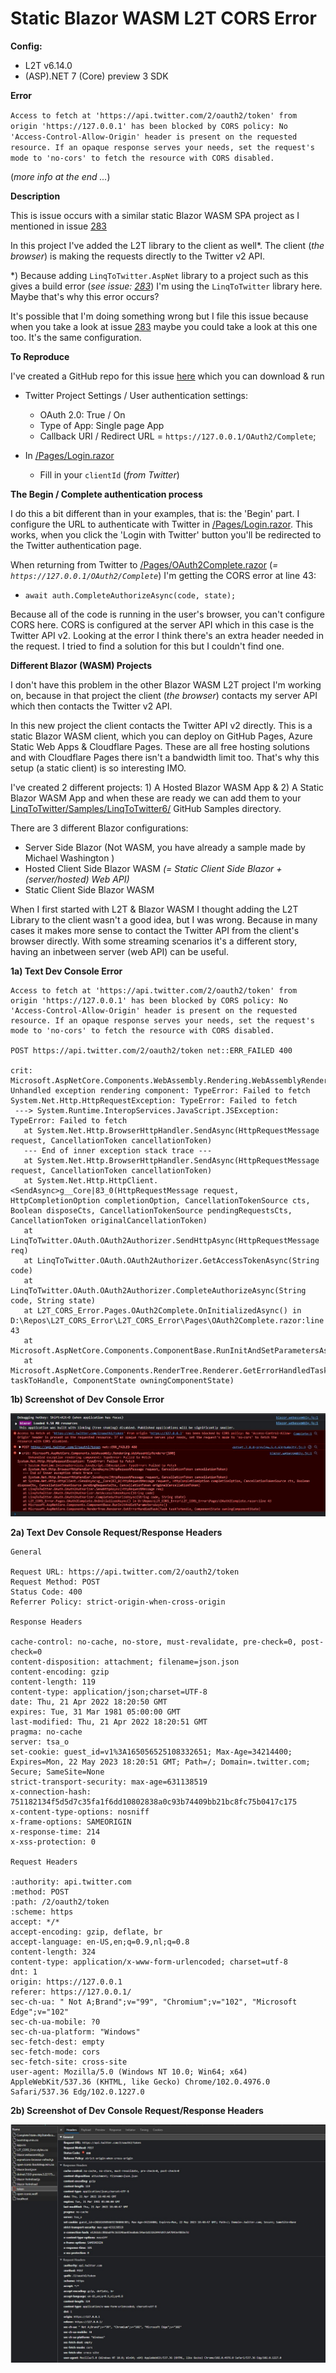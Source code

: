 # Static Blazor WASM L2T CORS Error

**Config:**

* L2T v6.14.0
* (ASP).NET 7 (Core) preview 3 SDK

**Error**

`Access to fetch at 'https://api.twitter.com/2/oauth2/token' from origin 'https://127.0.0.1' has been blocked by CORS policy: No 'Access-Control-Allow-Origin' header is present on the requested resource. If an opaque response serves your needs, set the request's mode to 'no-cors' to fetch the resource with CORS disabled.`

(*more info at the end ...*)

**Description**

This is issue occurs with a similar static Blazor WASM SPA project as I mentioned in issue [283](https://github.com/JoeMayo/LinqToTwitter/issues/283)

In this project I've added the L2T library to the client as well*. The client (*the browser*) is making the requests directly to the Twitter v2 API.

*) Because adding `LinqToTwitter.AspNet` library to a project such as this gives a build error (*see issue: [283](https://github.com/JoeMayo/LinqToTwitter/issues/283)*) I'm using the `LinqToTwitter` library here. Maybe that's why this error occurs?

It's possible that I'm doing something wrong but I file this issue because when you take a look at issue [283](https://github.com/JoeMayo/LinqToTwitter/issues/283) maybe you could take a look at this one too. It's the same configuration. 

**To Reproduce**

I've created a GitHub repo for this issue [here](https://github.com/JeepNL/L2T_CORS_Error) which you can download & run

* Twitter Project Settings / User authentication settings:

  * OAuth 2.0: True / On
  * Type of App: Single page App
  * Callback URI / Redirect URL = `https://127.0.0.1/OAuth2/Complete`;

* In [/Pages/Login.razor](L2T_CORS_Error/Pages/Login.razor)
  * Fill in your `clientId` (_from Twitter_)

**The Begin / Complete authentication process**

I do this a bit different than in your examples, that is: the 'Begin' part. I configure the URL to authenticate with Twitter in [/Pages/Login.razor](L2T_CORS_Error/Pages/Login.razor). This works, when you click the 'Login with Twitter' button you'll be redirected to the Twitter authentication page.

When returning from Twitter to [/Pages/OAuth2Complete.razor](L2T_CORS_Error/Pages/OAuth2Complete.razor) (*= `https://127.0.0.1/OAuth2/Complete`*) I'm getting the CORS error at line 43:

* `await auth.CompleteAuthorizeAsync(code, state);`

Because all of the code is running in the user's browser, you can't configure CORS here. CORS is configured at the server API which in this case is the Twitter API v2. Looking at the error I think there's an extra header needed in the request. I tried to find a solution for this but I couldn't find one. 

**Different Blazor (WASM) Projects**

I don't have this problem in the other Blazor WASM L2T project I'm working on, because  in that project the client (*the browser*) contacts my server API which then contacts the Twitter v2 API. 

In this new project the client contacts the Twitter API v2 directly. This is a static Blazor WASM client, which you can deploy on GitHub Pages, Azure Static Web Apps & Cloudflare Pages. These are all free hosting solutions and with Cloudflare Pages there isn't a bandwidth limit too. That's why this setup (a static client) is so interesting IMO.

I've created 2 different projects: 1) A Hosted Blazor WASM App & 2) A Static Blazor WASM App and when these are ready we can add them to your [LinqToTwitter/Samples/LinqToTwitter6/](https://github.com/JoeMayo/LinqToTwitter/tree/main/Samples/LinqToTwitter6) GitHub Samples directory.

There are 3 different Blazor configurations:

* Server Side Blazor (Not WASM, you have already a sample made by Michael Washington )
* Hosted Client Side Blazor WASM *(= Static Client Side Blazor + (server/hosted) Web API)*
* Static Client Side Blazor WASM

When I first started with L2T & Blazor WASM I thought adding the L2T Library to the client wasn't a good idea, but I was wrong. Because in many cases it makes more sense to contact the Twitter API from the client's browser directly. With some streaming scenarios it's a different story, having an inbetween server (web API) can be useful.



**1a) Text Dev Console Error**
```
Access to fetch at 'https://api.twitter.com/2/oauth2/token' from origin 'https://127.0.0.1' has been blocked by CORS policy: No 'Access-Control-Allow-Origin' header is present on the requested resource. If an opaque response serves your needs, set the request's mode to 'no-cors' to fetch the resource with CORS disabled.

POST https://api.twitter.com/2/oauth2/token net::ERR_FAILED 400

crit: Microsoft.AspNetCore.Components.WebAssembly.Rendering.WebAssemblyRenderer[100]
Unhandled exception rendering component: TypeError: Failed to fetch
System.Net.Http.HttpRequestException: TypeError: Failed to fetch
 ---> System.Runtime.InteropServices.JavaScript.JSException: TypeError: Failed to fetch
   at System.Net.Http.BrowserHttpHandler.SendAsync(HttpRequestMessage request, CancellationToken cancellationToken)
   --- End of inner exception stack trace ---
   at System.Net.Http.BrowserHttpHandler.SendAsync(HttpRequestMessage request, CancellationToken cancellationToken)
   at System.Net.Http.HttpClient.<SendAsync>g__Core|83_0(HttpRequestMessage request, HttpCompletionOption completionOption, CancellationTokenSource cts, Boolean disposeCts, CancellationTokenSource pendingRequestsCts, CancellationToken originalCancellationToken)
   at LinqToTwitter.OAuth.OAuth2Authorizer.SendHttpAsync(HttpRequestMessage req)
   at LinqToTwitter.OAuth.OAuth2Authorizer.GetAccessTokenAsync(String code)
   at LinqToTwitter.OAuth.OAuth2Authorizer.CompleteAuthorizeAsync(String code, String state)
   at L2T_CORS_Error.Pages.OAuth2Complete.OnInitializedAsync() in D:\Repos\L2T_CORS_Error\L2T_CORS_Error\Pages\OAuth2Complete.razor:line 43
   at Microsoft.AspNetCore.Components.ComponentBase.RunInitAndSetParametersAsync()
   at Microsoft.AspNetCore.Components.RenderTree.Renderer.GetErrorHandledTask(Task taskToHandle, ComponentState owningComponentState)
```

**1b) Screenshot of Dev Console Error**

![Screenshot](L2T_CORS_Console.jpg)

**2a) Text Dev Console Request/Response Headers**

```
General

Request URL: https://api.twitter.com/2/oauth2/token
Request Method: POST
Status Code: 400 
Referrer Policy: strict-origin-when-cross-origin

Response Headers

cache-control: no-cache, no-store, must-revalidate, pre-check=0, post-check=0
content-disposition: attachment; filename=json.json
content-encoding: gzip
content-length: 119
content-type: application/json;charset=UTF-8
date: Thu, 21 Apr 2022 18:20:50 GMT
expires: Tue, 31 Mar 1981 05:00:00 GMT
last-modified: Thu, 21 Apr 2022 18:20:51 GMT
pragma: no-cache
server: tsa_o
set-cookie: guest_id=v1%3A165056525108332651; Max-Age=34214400; Expires=Mon, 22 May 2023 18:20:51 GMT; Path=/; Domain=.twitter.com; Secure; SameSite=None
strict-transport-security: max-age=631138519
x-connection-hash: 751182134f5d5d7c35fa1f6dd10802838a0c93b74409bb21bc8fc75b0417c175
x-content-type-options: nosniff
x-frame-options: SAMEORIGIN
x-response-time: 214
x-xss-protection: 0

Request Headers

:authority: api.twitter.com
:method: POST
:path: /2/oauth2/token
:scheme: https
accept: */*
accept-encoding: gzip, deflate, br
accept-language: en-US,en;q=0.9,nl;q=0.8
content-length: 324
content-type: application/x-www-form-urlencoded; charset=utf-8
dnt: 1
origin: https://127.0.0.1
referer: https://127.0.0.1/
sec-ch-ua: " Not A;Brand";v="99", "Chromium";v="102", "Microsoft Edge";v="102"
sec-ch-ua-mobile: ?0
sec-ch-ua-platform: "Windows"
sec-fetch-dest: empty
sec-fetch-mode: cors
sec-fetch-site: cross-site
user-agent: Mozilla/5.0 (Windows NT 10.0; Win64; x64) AppleWebKit/537.36 (KHTML, like Gecko) Chrome/102.0.4976.0 Safari/537.36 Edg/102.0.1227.0
```

**2b) Screenshot of Dev Console Request/Response Headers**

![Screenshot](L2T_CORS_Devtools.jpg)
